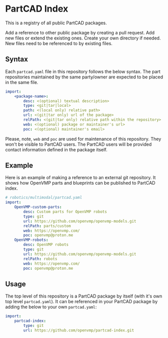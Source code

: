 # PartCAD Index

This is a registry of all public PartCAD packages.

Add a reference to other public package by creating a pull request.
Add new files or extend the existing ones. Create your own directory if needed.
New files need to be referenced to by existing files.

## Syntax

Each `partcad.yaml` file in this repository follows the below syntax.
The part repositories maintained by the same party/owner are expected
to be placed in the same file.

```yaml
import:
    <package-name>:
        desc: <(optional) textual description>
        type: <git|tar|local>
        path: <(local only) relative path>
        url: <(git|tar only) url of the package>
        relPath: <(git|tar only) relative path within the repository>
        web: <(optional) package or maintainer's url>
        poc: <(optional) maintainer's email>
```

Please, note, `web` and `poc` are used for maintenance of this repository.
They won't be visible to PartCAD users.
The PartCAD users will be provided contact information defined in the package
itself.

## Example

Here is an example of making a reference to an external git repository. It shows how OpenVMP parts and blueprints can be published to PartCAD index.

```yaml
# robotics/multimodal/partcad.yaml
import:
    OpenVMP-custom-parts:
        desc: Custom parts for OpenVMP robots
        type: git
        url: https://github.com/openvmp/openvmp-models.git
        relPath: parts/custom
        web: https://openvmp.com/
        poc: openvmp@proton.me
    OpenVMP-robots:
        desc: OpenVMP robots
        type: git
        url: https://github.com/openvmp/openvmp-models.git
        relPath: robots
        web: https://openvmp.com/
        poc: openvmp@proton.me
```

## Usage

The top level of this repository is a PartCAD package by itself
(with it's own top level `partcad.yaml`).
It can be referenced in your PartCAD package by adding the below
to your own `partcad.yaml`:

```yaml
import:
    partcad-index:
        type: git
        url: https://github.com/openvmp/partcad-index.git
```
